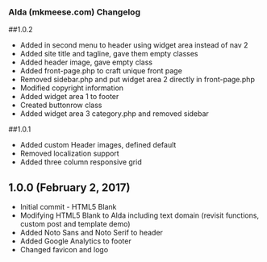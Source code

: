 ### Alda (mkmeese.com) Changelog

##1.0.2
* Added in second menu to header using widget area instead of nav 2
* Added site title and tagline, gave them empty classes
* Added header image, gave empty class
* Added front-page.php to craft unique front page
* Removed sidebar.php and put widget area 2 directly in front-page.php
* Modified copyright information
* Added widget area 1 to footer
* Created buttonrow class
* Added widget area 3 category.php and removed sidebar

##1.0.1

* Added custom Header images, defined default
* Removed localization support
* Added three column responsive grid

## 1.0.0 (February 2, 2017)

* Initial commit - HTML5 Blank
* Modifying HTML5 Blank to Alda including text domain (revisit functions, custom post and template demo)
* Added Noto Sans and Noto Serif to header
* Added Google Analytics to footer
* Changed favicon and logo
